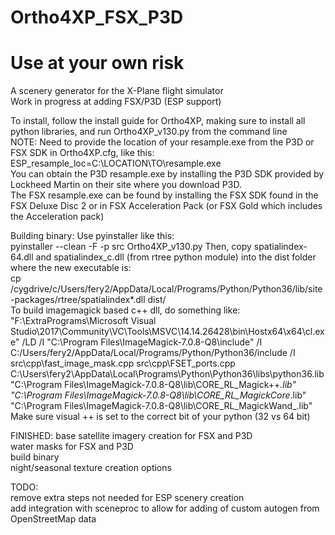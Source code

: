 # Ortho4XP_FSX_P3D

# Use at your own risk

A scenery generator for the X-Plane flight simulator  
Work in progress at adding FSX/P3D (ESP support)  

To install, follow the install guide for Ortho4XP, making sure to install all python libraries, and run Ortho4XP_v130.py from the command line  
NOTE: Need to provide the location of your resample.exe from the P3D or FSX SDK in Ortho4XP.cfg, like this:  
ESP_resample_loc=C:\LOCATION\TO\resample.exe  
You can obtain the P3D resample.exe by installing the P3D SDK provided by Lockheed Martin on their site where you download P3D.  
The FSX resample.exe can be found by installing the FSX SDK found in the FSX Deluxe Disc 2 or in FSX Acceleration Pack (or FSX Gold which includes the Acceleration pack)  

Building binary:
Use pyinstaller like this:  
pyinstaller --clean -F -p src Ortho4XP_v130.py
Then, copy spatialindex-64.dll and spatialindex_c.dll (from rtree python module) into the dist folder where the new executable is:  
cp /cygdrive/c/Users/fery2/AppData/Local/Programs/Python/Python36/lib/site-packages/rtree/spatialindex*.dll dist/  
To build imagemagick based c++ dll, do something like:
"F:\ExtraPrograms\Microsoft Visual Studio\2017\Community\VC\Tools\MSVC\14.14.26428\bin\Hostx64\x64\cl.exe" /LD /I "C:\Program Files\ImageMagick-7.0.8-Q8\include" /I C:/Users/fery2/AppData/Local/Programs/Python/Python36/include /I src\cpp\fast_image_mask.cpp src\cpp\FSET_ports.cpp  C:\Users\fery2\AppData\Local\Programs\Python\Python36\libs\python36.lib "C:\Program Files\ImageMagick-7.0.8-Q8\lib\CORE_RL_Magick++_.lib" "C:\Program Files\ImageMagick-7.0.8-Q8\lib\CORE_RL_MagickCore_.lib" "C:\Program Files\ImageMagick-7.0.8-Q8\lib\CORE_RL_MagickWand_.lib"
Make sure visual ++ is set to the correct bit of your python (32 vs 64 bit)
  
FINISHED:
base satellite imagery creation for FSX and P3D  
water masks for FSX and P3D  
build binary  
night/seasonal texture creation options
  
TODO:  
remove extra steps not needed for ESP scenery creation  
add integration with sceneproc to allow for adding of custom autogen from OpenStreetMap data
